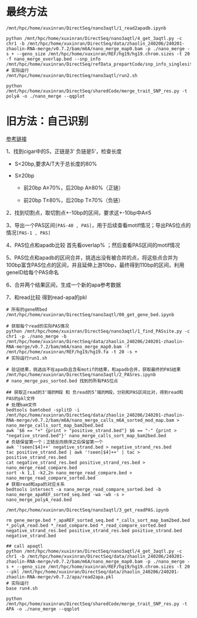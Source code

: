 # 最终方法
```shell
/mnt/hpc/home/xuxinran/DirectSeq/nano3aqtl/1_read2apadb.ipynb

python /mnt/hpc/home/xuxinran/DirectSeq/nano3aqtl/4_get_3aqtl.py -c chr1 -b /mnt/hpc/home/xuxinran/DirectSeq/data/zhaolin_240206/240201-zhaolin-RNA-merge/v0.7.2/bam/m6A/nano_merge_map0.bam -p ./nano_merge -s + --geno_size /mnt/hpc/home/xuxinran/REF/hg19/hg19.chrom.sizes -t 20 -f nano_merge_overlap.bed --snp_info /mnt/hpc/home/xuxinran/DirectSeq/refData_prepartCode/snp_info_singlesite.txt
# 实际运行
/mnt/hpc/home/xuxinran/DirectSeq/nano3aqtl/run2.sh

python /mnt/hpc/home/xuxinran/DirectSeq/sharedCode/merge_trait_SNP_res.py -t polyA -o ./nano_merge --qqplot
 ```

 # 旧方法：自己识别
[参考链接](https://genomebiology.biomedcentral.com/articles/10.1186/s13059-021-02502-z)

1、找到cigar中的S，正链是3' 负链是5'，检查长度

  - S<20bp,要求A/T大于总长度的80%

  - S≥20bp

    - 前20bp A≥70%，后20bp A≥80%（正链）

    - 前20bp T≥80%，后20bp T≥70%（负链）

2、找到切割点，取切割点+-10bp的区间，要求这+-10bp中A≤5

3、导出一个PAS区间`[PAS-40 , PAS]`，用于后续查看motif情况；导出PAS位点的情况`[PAS-1 , PAS]`

4、PAS位点和apadb比较 首先看overlap% ；然后查看PAS区间的motif情况

5、PAS位点和apadb的区间合并，挑选出没有被合并的点，将这些点合并为100bp富含PAS位点的区间，并且延伸上游10bp，最终得到110bp的区间，利用geneID给每个PAS命名

6、合并两个结果区间，生成一个新的apa参考数据

7、和read比较 得到read-apa的pkl

```shell
# 所有的gene转bed
/mnt/hpc/home/xuxinran/DirectSeq/nano3aqtl/00_get_gene_bed.ipynb

# 获取每个read的实际PAS情况
python /mnt/hpc/home/xuxinran/DirectSeq/nano3aqtl/1_find_PASsite.py -c chr1 -p ./nano_merge -b /mnt/hpc/home/xuxinran/DirectSeq/data/zhaolin_240206/240201-zhaolin-RNA-merge/v0.7.2/bam/m6A/nano_merge_map0.bam -f /mnt/hpc/home/xuxinran/REF/hg19/hg19.fa -t 20 -s +
# 实际运行run1.sh

# 验证结果，挑选出不在apadb且含有motif的结果，和apadb合并，获取最终的PAS结果
/mnt/hpc/home/xuxinran/DirectSeq/nano3aqtl/2_PASres.ipynb
# nano_merge_pas_sorted.bed 找到的所有PAS位点

## 获取正read的3‘端的M段 和 负read的5’端的M段，分别和PAS区间比对，得到read和PAS的pkl文件
# 处理bam文件
bedtools bamtobed -splitD -i /mnt/hpc/home/xuxinran/DirectSeq/data/zhaolin_240206/240201-zhaolin-RNA-merge/v0.7.2/bam/m6A/nano_merge_calls_m6A_sorted_mod_map.bam > nano_merge_calls_sort_map_bam2bed.bed
awk '$6 == "+" {print > "positive_strand.bed"} $6 == "-" {print > "negative_strand.bed"}' nano_merge_calls_sort_map_bam2bed.bed
# 负链保留第一个；正链反向排序之后保留第一个
awk '!seen[$4]++' negative_strand.bed > negative_strand_res.bed
tac positive_strand.bed | awk '!seen[$4]++' | tac > positive_strand_res.bed
cat negative_strand_res.bed positive_strand_res.bed > nano_merge_read_compare.bed
sort -k 1,1 -k2,2n nano_merge_read_compare.bed > nano_merge_read_compare_sorted.bed
# 获取read和apa的对应关系
bedtools intersect -a nano_merge_read_compare_sorted.bed -b nano_merge_apaREF_sorted_seq.bed -wa -wb -s > nano_merge_polyA_read.bed

/mnt/hpc/home/xuxinran/DirectSeq/nano3aqtl/3_get_readPAS.ipynb

rm gene_merge.bed *_apaREF_sorted_seq.bed *_calls_sort_map_bam2bed.bed *_polyA_read.bed *_read_compare.bed *_read_compare_sorted.bed negative_strand_res.bed positive_strand_res.bed positive_strand.bed negative_strand.bed

## call apaqtl
python /mnt/hpc/home/xuxinran/DirectSeq/nano3aqtl/4_get_3aqtl.py -c chr1 -b /mnt/hpc/home/xuxinran/DirectSeq/data/zhaolin_240206/240201-zhaolin-RNA-merge/v0.7.2/bam/m6A/nano_merge_map0.bam -p ./nano_merge -s + --geno_size /mnt/hpc/home/xuxinran/REF/hg19/hg19.chrom.sizes -t 20 --pkl /mnt/hpc/home/xuxinran/DirectSeq/data/zhaolin_240206/240201-zhaolin-RNA-merge/v0.7.2/apa/read2apa.pkl
# 实际运行
base run4.sh

python /mnt/hpc/home/xuxinran/DirectSeq/sharedCode/merge_trait_SNP_res.py -t APA -o ./nano_merge --qqplot
```
